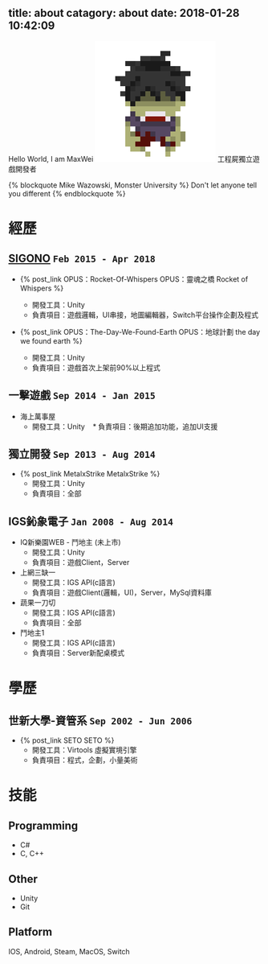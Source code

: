 title: about
catagory: about
date: 2018-01-28 10:42:09
---
Hello World, I am MaxWei
![](/Zombie.png)
工程屍獨立遊戲開發者

{% blockquote Mike Wazowski, Monster University %}
Don't let anyone tell you different
{% endblockquote %}

# 經歷
## [SIGONO][sigonoLink] `Feb 2015 - Apr 2018`
* {% post_link OPUS：Rocket-Of-Whispers OPUS：靈魂之橋 Rocket of Whispers %}
	* 開發工具：Unity
    * 負責項目：遊戲邏輯，UI串接，地圖編輯器，Switch平台操作企劃及程式  
    
* {% post_link OPUS：The-Day-We-Found-Earth OPUS：地球計劃 the day we found earth %}
	* 開發工具：Unity
	* 負責項目：遊戲首次上架前90%以上程式
 
## 一擊遊戲 `Sep 2014 - Jan 2015`
* 海上萬事屋
	* 開發工具：Unity
    * 負責項目：後期追加功能，追加UI支援
    
## 獨立開發 `Sep 2013 - Aug 2014`
* {% post_link MetalxStrike MetalxStrike %}
	* 開發工具：Unity
    * 負責項目：全部
    
## IGS鈊象電子 `Jan 2008 - Aug 2014`
* IQ新樂園WEB - 鬥地主 (未上市)
	* 開發工具：Unity
    * 負責項目：遊戲Client，Server
* 上網三缺一
	* 開發工具：IGS API(c語言)
    * 負責項目：遊戲Client(邏輯，UI)，Server，MySql資料庫
* 蔬果一刀切
	* 開發工具：IGS API(c語言)
    * 負責項目：全部
* 鬥地主1
	* 開發工具：IGS API(c語言)
    * 負責項目：Server新配桌模式

# 學歷
## 世新大學-資管系 `Sep 2002 - Jun 2006`
* {% post_link SETO SETO %}
	* 開發工具：Virtools 虛擬實境引擎
    * 負責項目：程式，企劃，小量美術
    
# 技能
## Programming
* C#
* C, C++

## Other
* Unity
* Git

## Platform
<i class="fab fa-app-store-ios"></i> IOS, <i class="fab fa-google-play"></i> Android, <i class="fab fa-steam"></i> Steam, <i class="fab fa-app-store"></i> MacOS, <i class="fab fa-nintendo-switch"></i> Switch


[sigonoLink]: http://www.sigono.com/